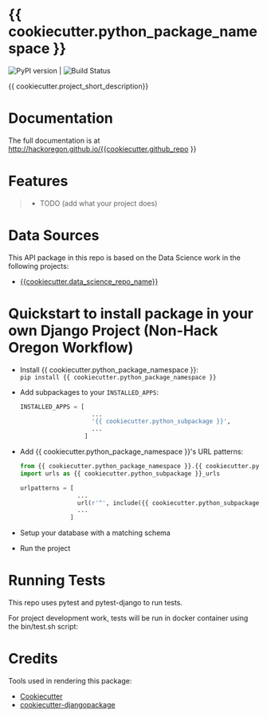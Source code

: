 # {{ cookiecutter.python_package_namespace }}

![PyPI version](https://badge.fury.io/py/{{cookiecutter.github_repo}}.svg) | ![Build Status](https://travis-ci.org/hackoregon/{{cookiecutter.github_repo}}.svg?branch=master)

{{ cookiecutter.project_short_description}}

# Documentation

The full documentation is at http://hackoregon.github.io/{{cookiecutter.github_repo }}


# Features

> -   TODO (add what your project does)

# Data Sources

This API package in this repo is based on the Data Science work in the following projects:

* [{{cookiecutter.data_science_repo_name}}]({{cookiecutter.data_science_repo_url}})

# Quickstart to install package in your own Django Project (Non-Hack Oregon Workflow)

* Install {{ cookiecutter.python_package_namespace }}:  
  `pip install {{ cookiecutter.python_package_namespace }}`

* Add subpackages to your `INSTALLED_APPS`:

  ```python
  INSTALLED_APPS = [     
                      ...     
                      '{{ cookiecutter.python_subpackage }}',     
                      ...
                    ]
  ```

* Add {{ cookiecutter.python_package_namespace }}'s URL patterns:

  ```python
  from {{ cookiecutter.python_package_namespace }}.{{ cookiecutter.python_subpackage }}
  import urls as {{ cookiecutter.python_subpackage }}_urls   

  urlpatterns = [     
                  ...     
                  url(r'^', include({{ cookiecutter.python_subpackage}}_urls)),     
                  ...
                ]
  ```

* Setup your database with a matching schema

* Run the project

# Running Tests

This repo uses pytest and pytest-django to run tests.

For project development work, tests will be run in docker container
using the bin/test.sh script:

# Credits

Tools used in rendering this package:

 * [Cookiecutter](https://github.com/audreyr/cookiecutter)
 * [cookiecutter-djangopackage](https://github.com/pydanny/cookiecutter-djangopackage)
